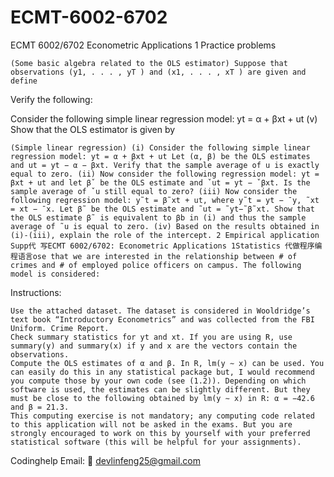 # ECMT-6002-6702
ECMT 6002/6702
Econometric Applications 1 Practice problems

    (Some basic algebra related to the OLS estimator) Suppose that observations (y1, . . . , yT ) and (x1, . . . , xT ) are given and define

Verify the following:

Consider the following simple linear regression model: yt = α + βxt + ut (v) Show that the OLS estimator is given by

    (Simple linear regression) (i) Consider the following simple linear regression model: yt = α + βxt + ut Let (α, β) be the OLS estimates and ut = yt − α − βxt. Verify that the sample average of u is exactly equal to zero. (ii) Now consider the following regression model: yt = βxt + ut and let βˇ be the OLS estimate and ˇut = yt − ˇβxt. Is the sample average of ˇu still equal to zero? (iii) Now consider the following regression model: y˜t = β˜xt + ut, where y˜t = yt − ¯y, ˜xt = xt − ¯x. Let β˜ be the OLS estimate and ˜ut = ˜yt−˜β˜xt. Show that the OLS estimate β˜ is equivalent to βb in (i) and thus the sample average of ˜u is equal to zero. (iv) Based on the results obtained in (i)-(iii), explain the role of the intercept. 2 Empirical application Supp代 写ECMT 6002/6702: Econometric Applications 1Statistics 代做程序编程语言ose that we are interested in the relationship between # of crimes and # of employed police officers on campus. The following model is considered:

Instructions:

    Use the attached dataset. The dataset is considered in Wooldridge’s text book “Introductory Econometrics” and was collected from the FBI Uniform. Crime Report.
    Check summary statistics for yt and xt. If you are using R, use summary(y) and summary(x) if y and x are the vectors contain the observations.
    Compute the OLS estimates of α and β. In R, lm(y ∼ x) can be used. You can easily do this in any statistical package but, I would recommend you compute those by your own code (see (1.2)). Depending on which software is used, the estimates can be slightly different. But they must be close to the following obtained by lm(y ∼ x) in R: α = −42.6 and β = 21.3.
    This computing exercise is not mandatory; any computing code related to this application will not be asked in the exams. But you are strongly encouraged to work on this by yourself with your preferred statistical software (this will be helpful for your assignments).

Codinghelp Email:  📧 devlinfeng25@gmail.com
